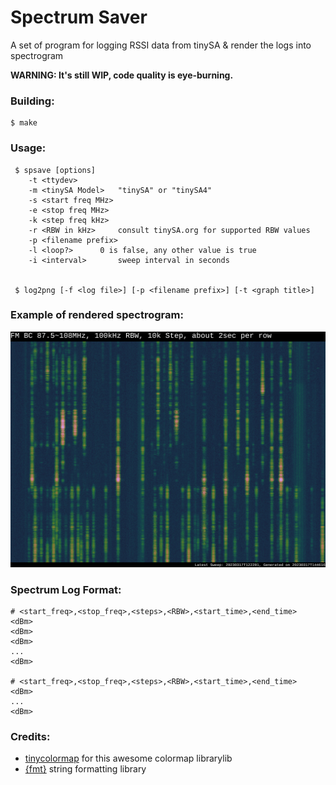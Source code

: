 # Spectrum Saver

A set of program for logging RSSI data from tinySA & render the logs into spectrogram

**WARNING: It's still WIP, code quality is eye-burning.**

### Building:

```shell
$ make
```

### Usage:

```shell
 $ spsave [options]
	-t <ttydev>
	-m <tinySA Model>	"tinySA" or "tinySA4"
	-s <start freq MHz>
	-e <stop freq MHz>
	-k <step freq kHz>
	-r <RBW in kHz>		consult tinySA.org for supported RBW values
	-p <filename prefix>
	-l <loop?>		0 is false, any other value is true
	-i <interval>		sweep interval in seconds


 $ log2png [-f <log file>] [-p <filename prefix>] [-t <graph title>]
```

### Example of rendered spectrogram:

![FM BC 87.5~108MHz Spectrogram](https://github.com/NeoChen1024/Spectrum-Saver/raw/trunk/pic/fmbc.png)

### Spectrum Log Format:

```csv
# <start_freq>,<stop_freq>,<steps>,<RBW>,<start_time>,<end_time>
<dBm>
<dBm>
<dBm>
...
<dBm>

# <start_freq>,<stop_freq>,<steps>,<RBW>,<start_time>,<end_time>
<dBm>
...
<dBm>
```

### Credits:

* [tinycolormap](https://github.com/yuki-koyama/tinycolormap "GitHub repo") for this awesome colormap librarylib
* [{fmt}](https://github.com/fmtlib/fmt "GitHub repo") string formatting library
